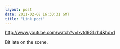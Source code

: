```yaml
---
layout: post
date: 2011-02-08 16:30:31 GMT
title: "Link post"
---
```

<http://www.youtube.com/watch?v=lxvtd9GLrh4&hd=1>

Bit late on the scene.